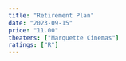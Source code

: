 ```yaml
---
title: "Retirement Plan"
date: "2023-09-15"
price: "11.00"
theaters: ["Marquette Cinemas"]
ratings: ["R"]
---
```


